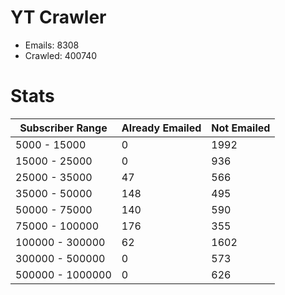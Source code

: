 # YT Crawler
- Emails: 8308
- Crawled: 400740

# Stats
| Subscriber Range  | Already Emailed | Not Emailed |
|-------|-------|-------|
| 5000 - 15000 | 0 | 1992 |
| 15000 - 25000 | 0 | 936 |
| 25000 - 35000 | 47 | 566 |
| 35000 - 50000 | 148 | 495 |
| 50000 - 75000 | 140 | 590 |
| 75000 - 100000 | 176 | 355 |
| 100000 - 300000 | 62 | 1602 |
| 300000 - 500000 | 0 | 573 |
| 500000 - 1000000 | 0 | 626 |
